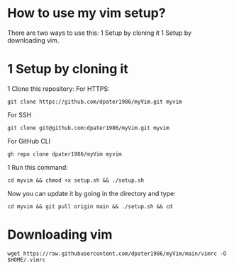 # How to use my vim setup?
There are two ways to use this:
1 Setup by cloning it
1 Setup by downloading vim.

# 1 Setup by cloning it
1 Clone this repository:
For HTTPS:
```
git clone https://github.com/dpater1986/myVim.git myvim
```
For SSH
```
git clone git@github.com:dpater1986/myVim.git myvim
```
For GitHub CLI
```
gh repo clone dpater1986/myVim myvim
```
1 Run this command:
```
cd myvim && chmod +x setup.sh && ./setup.sh
```

Now you can update it by going in the directory and type:
```
cd myvim && git pull origin main && ./setup.sh && cd
```

# Downloading vim
```
wget https://raw.githubusercontent.com/dpater1986/myVim/main/vimrc -O $HOME/.vimrc
```
